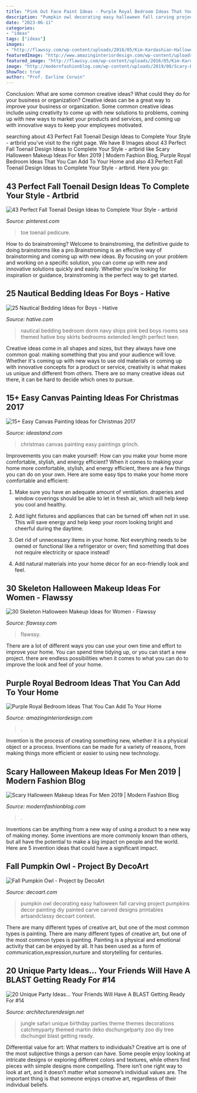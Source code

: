 ```yaml
---
title: "Pink Out Face Paint Ideas - Purple Royal Bedroom Ideas That You Can Add To Your Home"
description: "Pumpkin owl decorating easy halloween fall carving project pumpkins decor painting diy painted carve carved designs printables artsandclassy decoart contest"
date: "2023-06-11"
categories:
- "ideas"
tags: ["ideas"]
images:
- "http://flawssy.com/wp-content/uploads/2016/05/Kim-Kardashian-Halloween.jpg"
featuredImage: "http://www.amazinginteriordesign.com/wp-content/uploads/2013/10/q21.jpg"
featured_image: "http://flawssy.com/wp-content/uploads/2016/05/Kim-Kardashian-Halloween.jpg"
image: "http://modernfashionblog.com/wp-content/uploads/2019/08/Scary-Halloween-Makeup-Ideas-For-Men-2019-15.jpg"
ShowToc: true
author: "Prof. Earline Corwin"
---
```



Conclusion: What are some common creative ideas? What could they do for your business or organization?
Creative ideas can be a great way to improve your business or organization. Some common creative ideas include using creativity to come up with new solutions to problems, coming up with new ways to market your products and services, and coming up with innovative ways to keep your employees motivated.

	

		
searching about 43 Perfect Fall Toenail Design Ideas to Complete Your Style - artbrid you've visit to the right page. We have 8 Images about 43 Perfect Fall Toenail Design Ideas to Complete Your Style - artbrid like Scary Halloween Makeup Ideas For Men 2019 | Modern Fashion Blog, Purple Royal Bedroom Ideas That You Can Add To Your Home and also 43 Perfect Fall Toenail Design Ideas to Complete Your Style - artbrid. Here you go:
		
    
## 43 Perfect Fall Toenail Design Ideas To Complete Your Style - Artbrid

<img loading=lazy src="https://i.pinimg.com/736x/d1/a6/56/d1a656ebd123d60d8b520a4fc0f8efc9.jpg" onerror="this.onerror=null;this.src='https://tse4.mm.bing.net/th?id=OIP.qVkuc1v43KlABclmfnYNmgHaKE&amp;pid=15.1';" alt="43 Perfect Fall Toenail Design Ideas to Complete Your Style - artbrid">

_Source: pinterest.com_

>toe toenail pedicure. 

	

How to do brainstroming?
Welcome to brainstroming, the definitive guide to doing brainstorms like a pro.Brainstroming is an effective way of brainstorming and coming up with new ideas. By focusing on your problem and working on a specific solution, you can come up with new and innovative solutions quickly and easily. Whether you're looking for inspiration or guidance, brainstroming is the perfect way to get started.

    
## 25 Nautical Bedding Ideas For Boys - Hative

<img loading=lazy src="https://hative.com/wp-content/uploads/2014/10/nautical-bedding-ideas/18-nautical-bedding-ideas-for-boys.jpg" onerror="this.onerror=null;this.src='https://tse3.mm.bing.net/th?id=OIP.RzML-Ce_siOxztIw-iRQfgHaLH&amp;pid=15.1';" alt="25 Nautical Bedding Ideas for Boys - Hative">

_Source: hative.com_

>nautical bedding bedroom dorm navy ships pink bed boys rooms sea themed hative boy skirts bedrooms extended length perfect teen. 

	

Creative ideas come in all shapes and sizes, but they always have one common goal: making something that you and your audience will love. Whether it's coming up with new ways to use old materials or coming up with innovative concepts for a product or service, creativity is what makes us unique and different from others. There are so many creative ideas out there, it can be hard to decide which ones to pursue.

    
## 15+ Easy Canvas Painting Ideas For Christmas 2017

<img loading=lazy src="https://ideastand.com/wp-content/uploads/2016/10/canvas-paintings/5-canvas-paintings-for-christmas.jpg" onerror="this.onerror=null;this.src='https://tse4.mm.bing.net/th?id=OIP.o5JZNceCUDAdf2AGbrb57QHaIt&amp;pid=15.1';" alt="15+ Easy Canvas Painting Ideas for Christmas 2017">

_Source: ideastand.com_

>christmas canvas painting easy paintings grinch. 

	

Improvements you can make yourself: How can you make your home more comfortable, stylish, and energy efficient?
When it comes to making your home more comfortable, stylish, and energy efficient, there are a few things you can do on your own. Here are some easy tips to make your home more comfortable and efficient: 
1. Make sure you have an adequate amount of ventilation. draperies and window coverings should be able to let in fresh air, which will help keep you cool and healthy.

2. Add light fixtures and appliances that can be turned off when not in use. This will save energy and help keep your room looking bright and cheerful during the daytime.

3. Get rid of unnecessary items in your home. Not everything needs to be owned or functional like a refrigerator or oven; find something that does not require electricity or space instead!

4. Add natural materials into your home décor for an eco-friendly look and feel.

    
## 30 Skeleton Halloween Makeup Ideas For Women - Flawssy

<img loading=lazy src="http://flawssy.com/wp-content/uploads/2016/05/Kim-Kardashian-Halloween.jpg" onerror="this.onerror=null;this.src='https://tse2.mm.bing.net/th?id=OIP.MWhZxZpaVVV9HPfHMv7idAHaL9&amp;pid=15.1';" alt="30 Skeleton Halloween Makeup Ideas for Women - Flawssy">

_Source: flawssy.com_

>flawssy. 

	

There are a lot of different ways you can use your own time and effort to improve your home. You can spend time tidying up, or you can start a new project. there are endless possibilities when it comes to what you can do to improve the look and feel of your home.

    
## Purple Royal Bedroom Ideas That You Can Add To Your Home

<img loading=lazy src="http://www.amazinginteriordesign.com/wp-content/uploads/2013/10/q21.jpg" onerror="this.onerror=null;this.src='https://tse2.mm.bing.net/th?id=OIP.0Ryn7rS_ROuHQcdcdbKEsgHaLH&amp;pid=15.1';" alt="Purple Royal Bedroom Ideas That You Can Add To Your Home">

_Source: amazinginteriordesign.com_

>. 

	

Invention is the process of creating something new, whether it is a physical object or a process. Inventions can be made for a variety of reasons, from making things more efficient or easier to using new technology. 

    
## Scary Halloween Makeup Ideas For Men 2019 | Modern Fashion Blog

<img loading=lazy src="http://modernfashionblog.com/wp-content/uploads/2019/08/Scary-Halloween-Makeup-Ideas-For-Men-2019-15.jpg" onerror="this.onerror=null;this.src='https://tse1.mm.bing.net/th?id=OIP.2mciuXry_WLo1zQJXapzgQHaLC&amp;pid=15.1';" alt="Scary Halloween Makeup Ideas For Men 2019 | Modern Fashion Blog">

_Source: modernfashionblog.com_

>. 

	

Inventions can be anything from a new way of using a product to a new way of making money. Some inventions are more commonly known than others, but all have the potential to make a big impact on people and the world. Here are 5 invention ideas that could have a significant impact.

    
## Fall Pumpkin Owl - Project By DecoArt

<img loading=lazy src="https://decoart.com/img/projects/projects/2763_pumpkin-owl.jpg" onerror="this.onerror=null;this.src='https://tse3.mm.bing.net/th?id=OIP.gEle7sAbGaR7n_5g9NvbCgHaLH&amp;pid=15.1';" alt="Fall Pumpkin Owl - Project by DecoArt">

_Source: decoart.com_

>pumpkin owl decorating easy halloween fall carving project pumpkins decor painting diy painted carve carved designs printables artsandclassy decoart contest. 

	

There are many different types of creative art, but one of the most common types is painting.
There are many different types of creative art, but one of the most common types is painting. Painting is a physical and emotional activity that can be enjoyed by all. It has been used as a form of communication,expression,nurture and storytelling for centuries.

    
## 20 Unique Party Ideas… Your Friends Will Have A BLAST Getting Ready For #14

<img loading=lazy src="http://cdn.architecturendesign.net/wp-content/uploads/2016/05/AD-Unique-Party-Themes-04.jpg" onerror="this.onerror=null;this.src='https://tse4.mm.bing.net/th?id=OIP.mjJizlYaB36qZCkNaMApDwHaQ1&amp;pid=15.1';" alt="20 Unique Party Ideas… Your Friends Will Have A BLAST Getting Ready For #14">

_Source: architecturendesign.net_

>jungle safari unique birthday parties theme themes decorations catchmyparty themed martin deko dschungelparty zoo diy tree dschungel blast getting ready. 

	

Differential value for art: What matters to individuals?
Creative art is one of the most subjective things a person can have. Some people enjoy looking at intricate designs or exploring different colors and textures, while others find pieces with simple designs more compelling. There isn’t one right way to look at art, and it doesn’t matter what someone’s individual values are. The important thing is that someone enjoys creative art, regardless of their individual beliefs.

